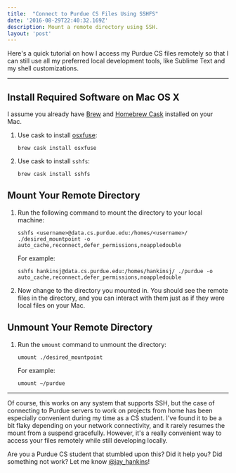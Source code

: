 ```yaml
---
title:  "Connect to Purdue CS Files Using SSHFS"
date: '2016-08-29T22:40:32.169Z'
description: Mount a remote directory using SSH.
layout: 'post'
---
```


Here's a quick tutorial on how I access my Purdue CS files remotely so that I can still use all my preferred local development tools, like Sublime Text and my shell customizations.

---

## Install Required Software on Mac OS X
I assume you already have [Brew][] and [Homebrew Cask][] installed on your Mac.

1. Use cask to install [osxfuse][]:

   ```
   brew cask install osxfuse
   ```
2. Use cask to install `sshfs`:

   ```
   brew cask install sshfs
   ```

## Mount Your Remote Directory
1. Run the following command to mount the directory to your local machine:

   ```
   sshfs <username>@data.cs.purdue.edu:/homes/<username>/ ./desired_mountpoint -o auto_cache,reconnect,defer_permissions,noappledouble
   ```

   For example:

   ```
   sshfs hankinsj@data.cs.purdue.edu:/homes/hankinsj/ ./purdue -o auto_cache,reconnect,defer_permissions,noappledouble
   ```

2. Now change to the directory you mounted in. You should see the remote files in the directory, and you can interact with them just as if they were local files on your Mac.

## Unmount Your Remote Directory
1. Run the `umount` command to unmount the directory:

   ```
   umount ./desired_mountpoint
   ```


   For example:

   ```
   umount ~/purdue
   ```

---

Of course, this works on any system that supports SSH, but the case of connecting to Purdue servers to work on projects from home has been especially convenient during my time as a CS student. I've found it to be a bit flaky depending on your network connectivity, and it rarely resumes the mount from a suspend gracefully. However, it's a really convenient way to access your files remotely while still developing locally.

Are you a Purdue CS student that stumbled upon this? Did it help you? Did something not work? Let me know [@jay_hankins](//twitter.com/jay_hankins)!


[brew]: http://brew.sh/ "Brew Website"
[homebrew cask]: https://caskroom.github.io/ "Homebrew Cask Website"
[osxfuse]: https://osxfuse.github.io/ "FUSE for OS X"
